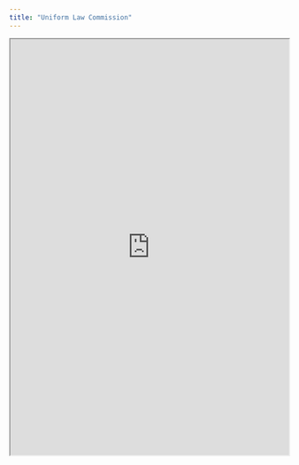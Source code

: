 ```yaml
---
title: "Uniform Law Commission"
---
```



<iframe height="750" width="100%" src="https://ewelton.github.io/ktest/wiki.html#Uniform%20Law%20Commission"></iframe>

